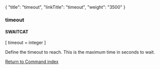 {
    "title": "timeout",
    "linkTitle": "timeout",
    "weight": "3500"
}<span id="timeout"></span>

### timeout

#### SWAITCAT

\[ timeout = integer \]

Define the timeout to reach. This is the maximum time in seconds to wait.

[Return to Command index](../../)

